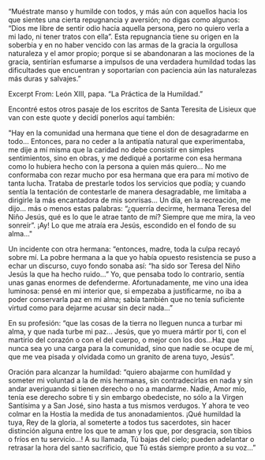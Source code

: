 “Muéstrate manso y humilde con todos, y más aún con aquellos hacia los que sientes una cierta repugnancia y aversión; no digas como algunos: “Dios me libre de sentir odio hacia aquella persona, pero no quiero verla a mi lado, ni tener tratos con ella”. Esta repugnancia tiene su origen en la soberbia y en no haber vencido con las armas de la gracia la orgullosa naturaleza y el amor propio; porque si se abandonaran a las mociones de la gracia, sentirían esfumarse a impulsos de una verdadera humildad todas las dificultades que encuentran y soportarían con paciencia aún las naturalezas más duras y salvajes.”

Excerpt From: León XIII, papa. “La Práctica de la Humildad.”

Encontré estos otros pasaje de los escritos de Santa Teresita de Lisieux que van con este quote y decidí ponerlos aquí también:

"Hay en la comunidad una hermana que tiene el don de desagradarme en todo… Entonces, para no ceder a la antipatía natural que experimentaba, me dije a mí misma que la caridad no debe consistir en simples sentimientos, sino en obras, y me dediqué a portarme con esa hermana como lo hubiera hecho con la persona a quien más quiero… No me conformaba con rezar mucho por esa hermana que era para mí motivo de tanta lucha. Trataba de prestarle todos los servicios que podía; y cuando sentía la tentación de contestarle de manera desagradable, me limitaba a dirigirle la más encantadora de mis sonrisas… Un día, en la recreación, me dijo… más o menos estas palabras: “¿querría decirme, hermana Teresa del Niño Jesús, qué es lo que le atrae tanto de mí? Siempre que me mira, la veo sonreír”. ¡Ay! Lo que me atraía era Jesús, escondido en el fondo de su alma..."

Un incidente con otra hermana: “entonces, madre, toda la culpa recayó sobre mí. La pobre hermana a la que yo había opuesto resistencia se puso a echar un discurso, cuyo fondo sonaba así: “ha sido sor Teresa del Niño Jesús la que ha hecho ruido…” Yo, que pensaba todo lo contrario, sentía unas ganas enormes de defenderme. Afortunadamente, me vino una idea luminosa: pensé en mi interior que, si empezaba a justificarme, no iba a poder conservarla paz en mi alma; sabía también que no tenía suficiente virtud como para dejarme acusar sin decir nada…”
 
En su profesión: “que las cosas de la tierra no lleguen nunca a turbar mi alma, y que nada turbe mi paz… Jesús, que yo muera mártir por ti, con el martirio del corazón o con el del cuerpo, o mejor con los dos…Haz que nunca sea yo una carga para la comunidad, sino que nadie se ocupe de mí, que me vea pisada y olvidada como un granito de arena tuyo, Jesús”.
 
Oración para alcanzar la humildad: “quiero abajarme con humildad y someter mi voluntad a la de mis hermanas, sin contradecirlas en nada y sin andar averiguando si tienen derecho o no a mandarme. Nadie, Amor mío, tenía ese derecho sobre ti y sin embargo obedeciste, no sólo a la Virgen Santísima y a San José, sino hasta a tus mismos verdugos. Y ahora te veo colmar en la Hostia la medida de tus anonadamientos. ¡Qué humildad la tuya, Rey de la gloria, al someterte a todos tus sacerdotes, sin hacer distinción alguna entre los que te aman y los que, por desgracia, son tibios o fríos en tu servicio…! A su llamada, Tú bajas del cielo; pueden adelantar o retrasar la hora del santo sacrificio, que Tú estás siempre pronto a su voz...”
